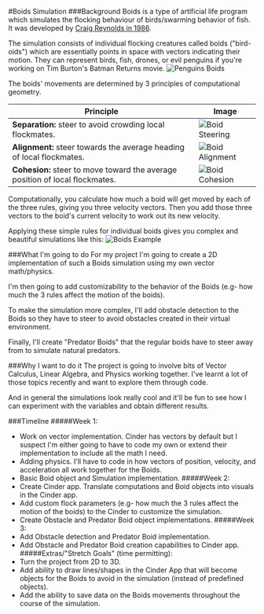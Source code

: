 #Boids Simulation
###Background
Boids is a type of artificial life program which simulates the flocking behaviour of birds/swarming behavior of fish. It was developed by [Craig Reynolds in 1986](http://www.red3d.com/cwr/boids/).

The simulation consists of individual flocking creatures called boids ("bird-oids") which are essentially points in space with vectors indicating their motion. They can represent birds, fish, drones, or evil penguins if you're working on Tim Burton's Batman Returns movie.
![Penguins Boids](https://i.imgur.com/QK9mF04.gif)

The boids' movements are determined by 3 principles of computational geometry.

Principle | Image
------------ | -------------
**Separation:** steer to avoid crowding local flockmates. | ![Boid Steering](http://www.red3d.com/cwr/boids/images/separation.gif) 
**Alignment:** steer towards the average heading of local flockmates. | ![Boid Alignment](http://www.red3d.com/cwr/boids/images/alignment.gif)
**Cohesion:** steer to move toward the average position of local flockmates. | ![Boid Cohesion](http://www.red3d.com/cwr/boids/images/cohesion.gif)

Computationally, you calculate how much a boid will get moved by each of the three rules, giving you three velocity vectors. Then you add those three vectors to the boid's current velocity to work out its new velocity.

Applying these simple rules for individual boids gives you complex and beautiful simulations like this:
![Boids Example](https://thumbs.gfycat.com/CharmingBleakCattle-small.gif)

###What I'm going to do
For my project I'm going to create a 2D implementation of such a Boids simulation using my own vector math/physics. 

I'm then going to add customizability to the behavior of the Boids (e.g- how much the 3 rules affect the motion of the boids).

To make the simulation more complex, I'll add obstacle detection to the Boids so they have to steer to avoid obstacles created in their virtual environment.

Finally, I'll create "Predator Boids" that the regular boids have to steer away from to simulate natural predators.

###Why I want to do it
The project is going to involve bits of Vector Calculus, Linear Algebra, and Physics working together. I've learnt a lot of those topics recently and want to explore them through code. 

And in general the simulations look really cool and it'll be fun to see how I can experiment with the variables and obtain different results.

###Timeline
#####Week 1:
- Work on vector implementation. Cinder has vectors by default but I suspect I'm either going to have to code my own or extend their implementation to include all the math I need.
- Adding physics. I'll have to code in how vectors of position, velocity, and acceleration all work together for the Boids.
- Basic Boid object and Simulation implementation.
#####Week 2:
- Create Cinder app. Translate computations and Boid objects into visuals in the Cinder app.
- Add custom flock parameters (e.g- how much the 3 rules affect the motion of the boids) to the Cinder to customize the simulation.
- Create Obstacle and Predator Boid object implementations.
#####Week 3:
- Add Obstacle detection and Predator Boid implementation.
- Add Obstacle and Predator Boid creation capabilities to Cinder app.
#####Extras/"Stretch Goals" (time permitting):
- Turn the project from 2D to 3D.
- Add ability to draw lines/shapes in the Cinder App that will become objects for the Boids to avoid in the simulation (instead of predefined objects).
- Add the ability to save data on the Boids movements throughout the course of the simulation.